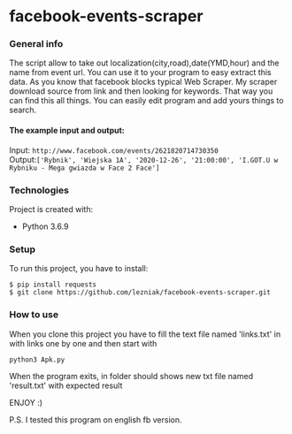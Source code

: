 # facebook-events-scraper
### General info
The script allow to take out localization(city,road),date(YMD,hour) and the name from event url.
You can use it to your program to easy extract this data. As you know that facebook blocks typical Web Scraper.
My scraper download source from link and then looking for keywords. That way you can find this all things.
You can easily edit program and add yours things to search.

#### The example input and output:
Input: `http://www.facebook.com/events/2621820714730350`<br />
Output:`['Rybnik', 'Wiejska 1A', '2020-12-26', '21:00:00', 'I.GOT.U w Rybniku - Mega gwiazda w Face 2 Face']`
	
### Technologies
Project is created with:
* Python 3.6.9
	
### Setup
To run this project, you have to install:

```
$ pip install requests
$ git clone https://github.com/lezniak/facebook-events-scraper.git
```
### How to use

When you clone this project you have to fill the text file named 'links.txt' in with links one by one and then start with
```
python3 Apk.py
```
When the program exits, in folder should shows new txt file named 'result.txt' with expected result

ENJOY :)

P.S. I tested this program on english fb version.
